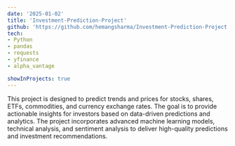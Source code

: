 ```yaml
---
date: '2025-01-02'
title: 'Investment-Prediction-Project'
github: 'https://github.com/hemangsharma/Investment-Prediction-Project'
tech:
- Python
- pandas
- requests
- yfinance
- alpha_vantage

showInProjects: true
---
```


This project is designed to predict trends and prices for stocks, shares, ETFs, commodities, and currency exchange rates. The goal is to provide actionable insights for investors based on data-driven predictions and analytics. The project incorporates advanced machine learning models, technical analysis, and sentiment analysis to deliver high-quality predictions and investment recommendations.